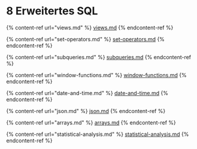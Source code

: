 # 8 Erweitertes SQL

{% content-ref url="views.md" %}
[views.md](views.md)
{% endcontent-ref %}

{% content-ref url="set-operators.md" %}
[set-operators.md](set-operators.md)
{% endcontent-ref %}

{% content-ref url="subqueries.md" %}
[subqueries.md](subqueries.md)
{% endcontent-ref %}

{% content-ref url="window-functions.md" %}
[window-functions.md](window-functions.md)
{% endcontent-ref %}

{% content-ref url="date-and-time.md" %}
[date-and-time.md](date-and-time.md)
{% endcontent-ref %}

{% content-ref url="json.md" %}
[json.md](json.md)
{% endcontent-ref %}

{% content-ref url="arrays.md" %}
[arrays.md](arrays.md)
{% endcontent-ref %}

{% content-ref url="statistical-analysis.md" %}
[statistical-analysis.md](statistical-analysis.md)
{% endcontent-ref %}
